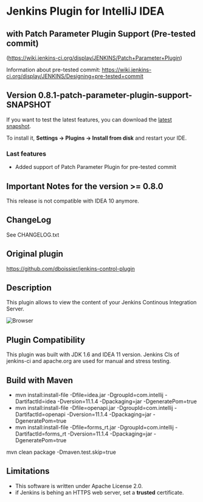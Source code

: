 # Jenkins Plugin for IntelliJ IDEA
## with Patch Parameter Plugin Support (Pre-tested commit)
(https://wiki.jenkins-ci.org/display/JENKINS/Patch+Parameter+Plugin)

Information about pre-tested commit: https://wiki.jenkins-ci.org/display/JENKINS/Designing+pre-tested+commit

## Version 0.8.1-patch-parameter-plugin-support-SNAPSHOT

If you want to test the latest features, you can download the [latest snapshot](https://github.com/nyver/jenkins-control-plugin/blob/master/snapshot/jenkins-control-plugin-0.8.1-SNAPSHOT-distribution.zip?raw=true).

To install it, **Settings -> Plugins -> Install from disk** and restart your IDE.

### Last features
* Added support of Patch Parameter Plugin for pre-tested commit

## Important Notes for the version >= 0.8.0
This release is not compatible with IDEA 10 anymore.

## ChangeLog
See CHANGELOG.txt

## Original plugin
https://github.com/dboissier/jenkins-control-plugin

## Description
This plugin allows to view the content of your Jenkins Continous Integration Server.

![Browser](https://github.com/dboissier/jenkins-control-plugin/blob/master/doc/images/Browser.png?raw=true)

## Plugin Compatibility
This plugin was built with JDK 1.6 and IDEA 11 version. Jenkins CIs of jenkins-ci and apache.org are used for manual and stress testing.

## Build with Maven

* mvn install:install-file -Dfile=idea.jar -DgroupId=com.intellij -DartifactId=idea -Dversion=11.1.4 -Dpackaging=jar -DgeneratePom=true
* mvn install:install-file -Dfile=openapi.jar -DgroupId=com.intellij -DartifactId=openapi -Dversion=11.1.4 -Dpackaging=jar -DgeneratePom=true
* mvn install:install-file -Dfile=forms_rt.jar -DgroupId=com.intellij -DartifactId=forms_rt -Dversion=11.1.4 -Dpackaging=jar -DgeneratePom=true

mvn clean package -Dmaven.test.skip=true

## Limitations
* This software is written under Apache License 2.0.
* if Jenkins is behing an HTTPS web server, set a **trusted** certificate.
